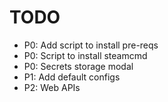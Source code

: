 # TODO

* P0: Add script to install pre-reqs
* P0: Script to install steamcmd
* P0: Secrets storage modal
* P1: Add default configs
* P2: Web APIs